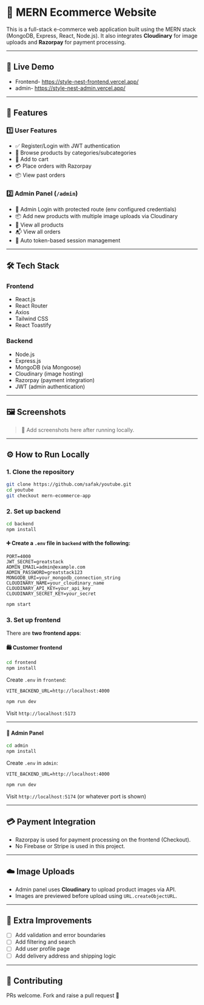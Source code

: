 # 🛒 MERN Ecommerce Website

This is a full-stack e-commerce web application built using the MERN stack (MongoDB, Express, React, Node.js). It also integrates **Cloudinary** for image uploads and **Razorpay** for payment processing.

---

## 🔗 Live Demo

- Frontend- https://style-nest-frontend.vercel.app/
- admin- https://style-nest-admin.vercel.app/

---

## 🧩 Features

### 1️⃣ User Features
- ✅ Register/Login with JWT authentication
- 👕 Browse products by categories/subcategories
- 🛒 Add to cart
- 💳 Place orders with Razorpay
- 📦 View past orders

### 2️⃣ Admin Panel (`/admin`)
- 🔐 Admin Login with protected route (env configured credentials)
- 📦 Add new products with multiple image uploads via Cloudinary
- 📃 View all products
- 📬 View all orders
- 🔄 Auto token-based session management

---

## 🛠 Tech Stack

### Frontend
- React.js
- React Router
- Axios
- Tailwind CSS
- React Toastify

### Backend
- Node.js
- Express.js
- MongoDB (via Mongoose)
- Cloudinary (image hosting)
- Razorpay (payment integration)
- JWT (admin authentication)

---

## 🖼 Screenshots

> 📸 Add screenshots here after running locally.

---

## ⚙️ How to Run Locally

### 1. Clone the repository

```bash
git clone https://github.com/safak/youtube.git
cd youtube
git checkout mern-ecommerce-app
```

### 2. Set up backend

```bash
cd backend
npm install
```

#### ➕ Create a `.env` file in `backend` with the following:

```env
PORT=4000
JWT_SECRET=greatstack
ADMIN_EMAIL=admin@example.com
ADMIN_PASSWORD=greatstack123
MONGODB_URI=your_mongodb_connection_string
CLOUDINARY_NAME=your_cloudinary_name
CLOUDINARY_API_KEY=your_api_key
CLOUDINARY_SECRET_KEY=your_secret
```

```bash
npm start
```

### 3. Set up frontend

There are **two frontend apps**:

#### 🛍️ Customer frontend

```bash
cd frontend
npm install
```

Create `.env` in `frontend`:

```env
VITE_BACKEND_URL=http://localhost:4000
```

```bash
npm run dev
```

Visit `http://localhost:5173`

---

#### 🔐 Admin Panel

```bash
cd admin
npm install
```

Create `.env` in `admin`:

```env
VITE_BACKEND_URL=http://localhost:4000
```

```bash
npm run dev
```

Visit `http://localhost:5174` (or whatever port is shown)

---

## 💳 Payment Integration

- Razorpay is used for payment processing on the frontend (Checkout).
- No Firebase or Stripe is used in this project.

---

## ☁️ Image Uploads

- Admin panel uses **Cloudinary** to upload product images via API.
- Images are previewed before upload using `URL.createObjectURL`.

---

## 🧪 Extra Improvements

- [ ] Add validation and error boundaries
- [ ] Add filtering and search
- [ ] Add user profile page
- [ ] Add delivery address and shipping logic

---

## 🤝 Contributing

PRs welcome. Fork and raise a pull request 🚀


